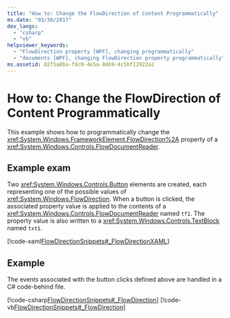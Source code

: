 ```yaml
---
title: "How to: Change the FlowDirection of Content Programmatically"
ms.date: "03/30/2017"
dev_langs: 
  - "csharp"
  - "vb"
helpviewer_keywords: 
  - "FlowDirection property [WPF], changing programmatically"
  - "documents [WPF], changing FlowDirection property programmatically"
ms.assetid: 02f5a8ba-f8c0-4e5a-84b9-4c5bf12922a2
---
```

# How to: Change the FlowDirection of Content Programmatically
This example shows how to programmatically change the <xref:System.Windows.FrameworkElement.FlowDirection%2A> property of a <xref:System.Windows.Controls.FlowDocumentReader>.  
  
## Example  exam
 Two <xref:System.Windows.Controls.Button> elements are created, each representing one of the possible values of <xref:System.Windows.FlowDirection>. When a button is clicked, the associated property value is applied to the contents of a <xref:System.Windows.Controls.FlowDocumentReader> named `tf1`.  The property value is also written to a <xref:System.Windows.Controls.TextBlock> named `txt1`.  
  
 [!code-xaml[FlowDirectionSnippets#_FlowDirectionXAML](~/samples/snippets/csharp/VS_Snippets_Wpf/FlowDirectionSnippets/CSharp/Window1.xaml#_flowdirectionxaml)]  
  
## Example  
 The events associated with the button clicks defined above are handled in a C# code-behind file.  
  
 [!code-csharp[FlowDirectionSnippets#_FlowDirection](~/samples/snippets/csharp/VS_Snippets_Wpf/FlowDirectionSnippets/CSharp/Window1.xaml.cs#_flowdirection)]
 [!code-vb[FlowDirectionSnippets#_FlowDirection](~/samples/snippets/visualbasic/VS_Snippets_Wpf/FlowDirectionSnippets/VisualBasic/Window1.xaml.vb#_flowdirection)]

